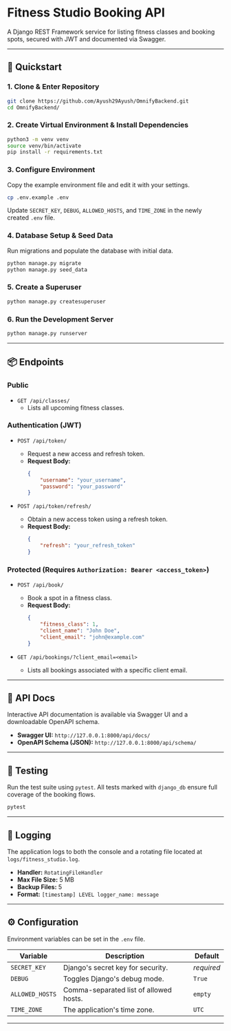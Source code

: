 # Fitness Studio Booking API

A Django REST Framework service for listing fitness classes and booking spots, secured with JWT and documented via Swagger.

---

## 🚀 Quickstart

### 1\. Clone & Enter Repository

```bash
git clone https://github.com/Ayush29Ayush/OmnifyBackend.git
cd OmnifyBackend/
```

### 2\. Create Virtual Environment & Install Dependencies

```bash
python3 -m venv venv
source venv/bin/activate
pip install -r requirements.txt
```

### 3\. Configure Environment

Copy the example environment file and edit it with your settings.

```bash
cp .env.example .env
```

Update `SECRET_KEY`, `DEBUG`, `ALLOWED_HOSTS`, and `TIME_ZONE` in the newly created `.env` file.

### 4\. Database Setup & Seed Data

Run migrations and populate the database with initial data.

```bash
python manage.py migrate
python manage.py seed_data
```

### 5\. Create a Superuser

```bash
python manage.py createsuperuser
```

### 6\. Run the Development Server

```bash
python manage.py runserver
```

---

## 📦 Endpoints

### Public

* `GET /api/classes/`
  * Lists all upcoming fitness classes.

### Authentication (JWT)

* `POST /api/token/`

  * Request a new access and refresh token.
  * **Request Body:**
    ```json
    {
        "username": "your_username",
        "password": "your_password"
    }
    ```
* `POST /api/token/refresh/`

  * Obtain a new access token using a refresh token.
  * **Request Body:**
    ```json
    {
        "refresh": "your_refresh_token"
    }
    ```

### Protected (Requires `Authorization: Bearer <access_token>`)

* `POST /api/book/`

  * Book a spot in a fitness class.
  * **Request Body:**
    ```json
    {
        "fitness_class": 1,
        "client_name": "John Doe",
        "client_email": "john@example.com"
    }
    ```
* `GET /api/bookings/?client_email=<email>`

  * Lists all bookings associated with a specific client email.

---

## 📄 API Docs

Interactive API documentation is available via Swagger UI and a downloadable OpenAPI schema.

* **Swagger UI:** `http://127.0.0.1:8000/api/docs/`
* **OpenAPI Schema (JSON):** `http://127.0.0.1:8000/api/schema/`

---

## 🧪 Testing

Run the test suite using `pytest`. All tests marked with `django_db` ensure full coverage of the booking flows.

```bash
pytest
```

---

## 📂 Logging

The application logs to both the console and a rotating file located at `logs/fitness_studio.log`.

* **Handler:** `RotatingFileHandler`
* **Max File Size:** 5 MB
* **Backup Files:** 5
* **Format:** `[timestamp] LEVEL logger_name: message`

---

## ⚙️ Configuration

Environment variables can be set in the `.env` file.

| Variable          | Description                            | Default      |
| ----------------- | -------------------------------------- | ------------ |
| `SECRET_KEY`    | Django's secret key for security.      | *required* |
| `DEBUG`         | Toggles Django's debug mode.           | `True`     |
| `ALLOWED_HOSTS` | Comma-separated list of allowed hosts. | `empty`    |
| `TIME_ZONE`     | The application's time zone.           | `UTC`      |

---
